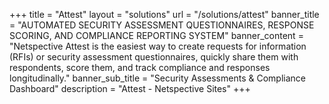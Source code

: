 +++
title = "Attest"
layout = "solutions" 
url = "/solutions/attest"
banner_title   = "AUTOMATED SECURITY ASSESSMENT QUESTIONNAIRES, RESPONSE SCORING, AND COMPLIANCE REPORTING SYSTEM"
banner_content = "Netspective Attest is the easiest way to create requests for information (RFIs) or security assessment questionnaires, quickly share them with respondents, score them, and track compliance and responses longitudinally."
banner_sub_title = "Security Assessments & Compliance Dashboard"
description = "Attest - Netspective Sites"
+++